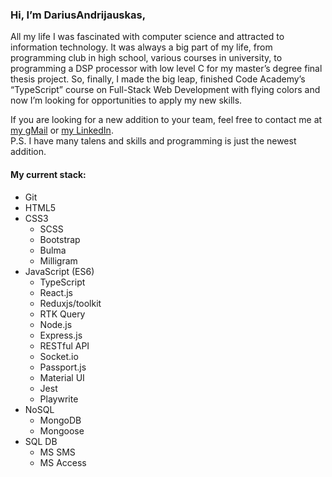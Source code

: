 <h3>Hi, I’m DariusAndrijauskas,</h3>

<p>All my life I was fascinated with computer science and attracted to information technology. It was always a big part of my life, from programming club in high school, various courses in university, to programming a DSP processor with low level C for my master’s degree final thesis project. So, finally, I made the big leap, finished Code Academy’s “TypeScript” course on Full-Stack Web Development with flying colors and now I’m looking for opportunities to apply my new skills.</p>

<p>If you are looking for a new addition to your team, feel free to contact me at <a href="mailto:darius.andrijauskas@gmail.com">my gMail</a> or <a href="https://www.linkedin.com/in/darius-andrijauskas/">my LinkedIn</a>.<br>
P.S. I have many talens and skills and programming is just the newest addition.</p>

<h4>My current stack:</h4>
<ul>
  <li>Git</li>
  <li>HTML5</li>
  <li>CSS3
    <ul>
      <li>SCSS</li>
      <li>Bootstrap</li>
      <li>Bulma</li>
      <li>Milligram</li>
    </ul>
  </li>
  <li>JavaScript (ES6)
    <ul>
      <li>TypeScript</li>
      <li>React.js</li>
      <li>Reduxjs/toolkit</li>  
      <li>RTK Query</li>  
      <li>Node.js</li>
      <li>Express.js</li>
      <li>RESTful API</li>
      <li>Socket.io</li>
      <li>Passport.js</li>
      <li>Material UI</li>
      <li>Jest</li>
      <li>Playwrite</li>
    </ul>
  </li>
  <li>NoSQL
    <ul>
      <li>MongoDB</li>
      <li>Mongoose</li>
    </ul>
  </li>
  <li> SQL DB
    <ul>
      <li>MS SMS</li>
      <li>MS Access</li>
    </ul>
  </li>
</ul>
